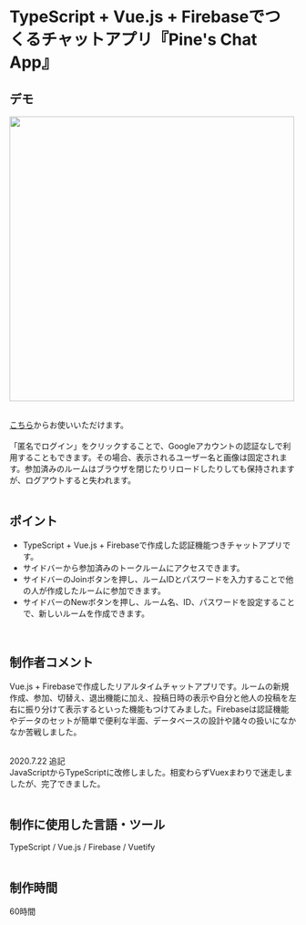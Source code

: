 # TypeScript + Vue.js + Firebaseでつくるチャットアプリ『Pine's Chat App』

## デモ
<img src="https://user-images.githubusercontent.com/59694183/82754744-004b0700-9e0a-11ea-911e-412fa1df4b8b.gif" width="500">
<br>
<br>

[こちら](https://chat-app-foolish-pine.netlify.app/)からお使いいただけます。
<br>
<br>
「匿名でログイン」をクリックすることで、Googleアカウントの認証なしで利用することもできます。その場合、表示されるユーザー名と画像は固定されます。参加済みのルームはブラウザを閉じたりリロードしたりしても保持されますが、ログアウトすると失われます。
<br>
<br>

## ポイント
- TypeScript + Vue.js + Firebaseで作成した認証機能つきチャットアプリです。
- サイドバーから参加済みのトークルームにアクセスできます。
- サイドバーのJoinボタンを押し、ルームIDとパスワードを入力することで他の人が作成したルームに参加できます。
- サイドバーのNewボタンを押し、ルーム名、ID、パスワードを設定することで、新しいルームを作成できます。
<br>

## 制作者コメント
Vue.js + Firebaseで作成したリアルタイムチャットアプリです。ルームの新規作成、参加、切替え、退出機能に加え、投稿日時の表示や自分と他人の投稿を左右に振り分けて表示するといった機能もつけてみました。Firebaseは認証機能やデータのセットが簡単で便利な半面、データベースの設計や諸々の扱いになかなか苦戦しました。<br>
<br>

2020.7.22 追記<br>
JavaScriptからTypeScriptに改修しました。相変わらずVuexまわりで迷走しましたが、完了できました。
<br>
<br>

## 制作に使用した言語・ツール
TypeScript / Vue.js / Firebase / Vuetify
<br>
<br>

## 制作時間
60時間
<br>
<br>


